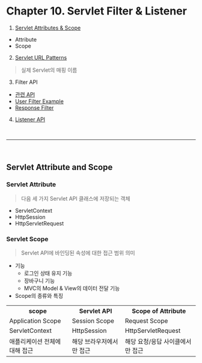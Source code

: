 # Chapter 10. Servlet Filter & Listener

1. [Servlet Attributes & Scope](#servlet-attribute-and-scope)
- Attribute
- Scope

2. [Servlet URL Patterns](#)
> 실제 Servlet의 매핑 이름

3. Filter API
- [관련 API](#)
- [User Filter Example]()
- [Response Filter]()

4. [Listener API](#listener-api)
<br>
<hr>
<br>

## Servlet Attribute and Scope
### Servlet Attribute
> 다음 세 가지 Servlet API 클래스에 저장되는 객체
- ServletContext
- HttpSession
- HttpServletRequest

### Servlet Scope
> Servlet API에 바인딩된 속성에 대한 접근 범위 의미
- 기능
  - 로그인 상태 유지 기능
  - 장바구니 기능
  -  MVC의 Model & View의 데이터 전달 기능
- Scope의 종류와 특징
<table>
  <tr>
    <th>scope</th>
    <th>Servlet API</th>
    <th>Scope of Attribute</th>
  </tr>
  <tr>
    <td>Application Scope</td>
    <td>Session Scope</td>
    <td>Request Scope</td>
  </tr>
  <tr>
    <td>ServletContext</td>
    <td>HttpSession</td>
    <td>HttpServletRequest</td>
  </tr>
  <tr>
    <td>애플리케이션 전체에 대해 접근</td>
    <td>해당 브라우저에서만 접근</td>
    <td>해당 요청/응답 사이클에서만 접근</td>
  </tr>
</table>

  
  
  
  

